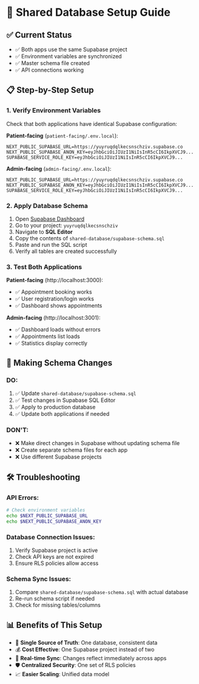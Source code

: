 # 🚀 Shared Database Setup Guide

## ✅ **Current Status**
- ✅ Both apps use the same Supabase project
- ✅ Environment variables are synchronized
- ✅ Master schema file created
- ✅ API connections working

## 📋 **Step-by-Step Setup**

### 1. **Verify Environment Variables**

Check that both applications have identical Supabase configuration:

**Patient-facing** (`patient-facing/.env.local`):
```env
NEXT_PUBLIC_SUPABASE_URL=https://yuyruqdqlkecsnschziv.supabase.co
NEXT_PUBLIC_SUPABASE_ANON_KEY=eyJhbGciOiJIUzI1NiIsInR5cCI6IkpXVCJ9...
SUPABASE_SERVICE_ROLE_KEY=eyJhbGciOiJIUzI1NiIsInR5cCI6IkpXVCJ9...
```

**Admin-facing** (`admin-facing/.env.local`):
```env
NEXT_PUBLIC_SUPABASE_URL=https://yuyruqdqlkecsnschziv.supabase.co
NEXT_PUBLIC_SUPABASE_ANON_KEY=eyJhbGciOiJIUzI1NiIsInR5cCI6IkpXVCJ9...
SUPABASE_SERVICE_ROLE_KEY=eyJhbGciOiJIUzI1NiIsInR5cCI6IkpXVCJ9...
```

### 2. **Apply Database Schema**

1. Open [Supabase Dashboard](https://supabase.com/dashboard)
2. Go to your project: `yuyruqdqlkecsnschziv`
3. Navigate to **SQL Editor**
4. Copy the contents of `shared-database/supabase-schema.sql`
5. Paste and run the SQL script
6. Verify all tables are created successfully

### 3. **Test Both Applications**

**Patient-facing** (http://localhost:3000):
- ✅ Appointment booking works
- ✅ User registration/login works
- ✅ Dashboard shows appointments

**Admin-facing** (http://localhost:3001):
- ✅ Dashboard loads without errors
- ✅ Appointments list loads
- ✅ Statistics display correctly

## 🔄 **Making Schema Changes**

### **DO:**
1. ✅ Update `shared-database/supabase-schema.sql`
2. ✅ Test changes in Supabase SQL Editor
3. ✅ Apply to production database
4. ✅ Update both applications if needed

### **DON'T:**
- ❌ Make direct changes in Supabase without updating schema file
- ❌ Create separate schema files for each app
- ❌ Use different Supabase projects

## 🛠️ **Troubleshooting**

### **API Errors:**
```bash
# Check environment variables
echo $NEXT_PUBLIC_SUPABASE_URL
echo $NEXT_PUBLIC_SUPABASE_ANON_KEY
```

### **Database Connection Issues:**
1. Verify Supabase project is active
2. Check API keys are not expired
3. Ensure RLS policies allow access

### **Schema Sync Issues:**
1. Compare `shared-database/supabase-schema.sql` with actual database
2. Re-run schema script if needed
3. Check for missing tables/columns

## 📊 **Benefits of This Setup**

- 🎯 **Single Source of Truth**: One database, consistent data
- 💰 **Cost Effective**: One Supabase project instead of two
- 🔄 **Real-time Sync**: Changes reflect immediately across apps
- 🛡️ **Centralized Security**: One set of RLS policies
- 📈 **Easier Scaling**: Unified data model
